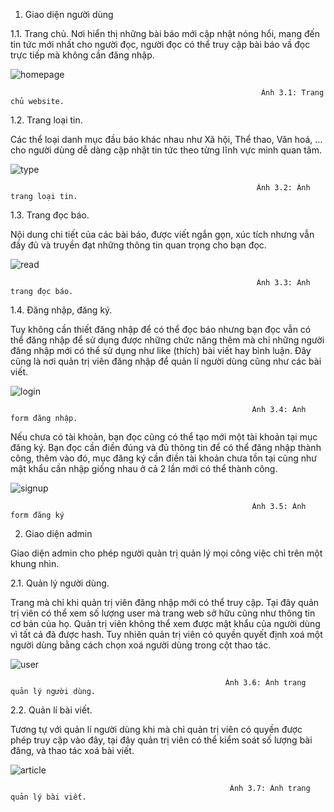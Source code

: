 1. Giao diện người dùng

1.1. Trang chủ.
Nơi hiển thị những bài báo mới cập nhật nóng hổi, mang đến tin tức mới nhất cho người đọc, người đọc có thể truy cập bài báo vầ đọc trực tiếp mà không cần đăng nhập.

![homepage](https://user-images.githubusercontent.com/103924147/196165201-c8502713-e81d-4b32-bea1-564079d47094.png)
 
                                                            Ảnh 3.1: Trang chủ website.


1.2. Trang loại tin.

Các thể loại danh mục đầu báo khác nhau như Xã hội, Thể thao, Văn hoá, … cho người dùng dễ dàng cập nhật tin tức theo từng lĩnh vực mình quan tâm.

![type](https://user-images.githubusercontent.com/103924147/196165428-f94f326f-6bdf-494f-84ca-e3f291973eab.png)

 
                                                           Ảnh 3.2: Ảnh trang loại tin.

1.3. Trang đọc báo.

Nội dung chi tiết của các bài báo, được viết ngắn gọn, xúc tích nhưng vẫn đầy đủ và truyền đạt những thông tin quan trọng cho bạn đọc.

![read](https://user-images.githubusercontent.com/103924147/196165574-11abdf32-41f7-4a4b-bf5e-335c2e840d2f.png)

 
                                                           Ảnh 3.3: Ảnh trang đọc báo.

1.4. Đăng nhập, đăng ký.

Tuy không cần thiết đăng nhập để có thể đọc báo nhưng bạn đọc vẫn có thể đăng nhập để sử dụng được những chức năng thêm mà chỉ những người đăng nhập mới có thể sử dụng như like (thích) bài viết hay bình luận. Đây cũng là nơi quản trị viên đăng nhập để quản lí người dùng cũng như các bài viết.

![login](https://user-images.githubusercontent.com/103924147/196165708-2d0642cb-c744-47d8-8853-655ddcf3f0f5.png)

 
                                                          Ảnh 3.4: Ảnh form đăng nhập.

Nếu chưa có tài khoản, bạn đọc cũng có thể tạo mới một tài khoản tại mục đăng ký. Bạn đọc cần điền đúng và đủ thông tin để có thể đăng nhập thành công, thêm vào đó, mục đăng ký cần điền tài khoản chưa tồn tại cũng như mật khẩu cần nhập giống nhau ở cả 2 lần mới có thể thành công.

 ![signup](https://user-images.githubusercontent.com/103924147/196165742-f4b40c08-7f3b-4a18-9c03-74c83fe39ab5.png)

 
                                                          Ảnh 3.5: Ảnh form đăng ký

2. Giao diện admin

Giao diện admin cho phép người quản trị quản lý mọi công việc chỉ trên một khung nhìn.

2.1. Quản lý người dùng.

Trang mà chỉ khi quản trị viên đăng nhập mới có thể truy cập. Tại đây quản trị viên có thể xem số lượng user mà trang web sở hữu cũng như thông tin cơ bản của họ. Quản trị viên không thể xem được mật khẩu của người dùng vì tất cả đã được hash. Tuy nhiên quản trị viên có quyền quyết định xoá một người dùng bằng cách chọn xoá người dùng trong cột thao tác.

![user](https://user-images.githubusercontent.com/103924147/196165980-a86ff1ce-ee34-48d3-813c-6379e77c28e6.png)

 
                                                    Ảnh 3.6: Ảnh trang quản lý người dùng.

2.2. Quản lí bài viết.

Tương tự với quản lí người dùng khi mà chỉ quản trị viên có quyền được phép truy cập vào đây, tại đây quản trị viên có thể kiểm soát số lượng bài đăng, và thao tác xoá bài viết.

 ![article](https://user-images.githubusercontent.com/103924147/196166034-b45cfdd2-14f0-4d81-8727-1bfc8b7fa7c6.png)

 
                                                     Ảnh 3.7: Ảnh trang quản lý bài viết.
